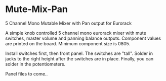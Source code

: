 # Mute-Mix-Pan
5 Channel Mono Mutable Mixer with Pan output for Eurorack

A simple knob controlled 5 channel mono eurorack mixer with mute switches, master volume and panning balance outputs. 
Component values are printed on the board. Minimum component size is 0805.

Install switches first, then front panel. The switches are "tall". Solder in jacks to the right height after the switches are in place. Finally, you can solder in the potentiometers. 

Panel files to come..
